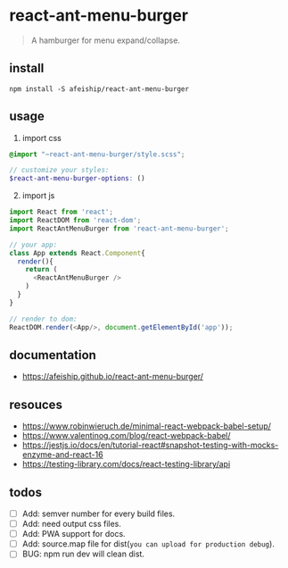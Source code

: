 # react-ant-menu-burger
> A hamburger for menu expand/collapse.

## install
```shell
npm install -S afeiship/react-ant-menu-burger
```

## usage
1. import css
  ```scss
  @import "~react-ant-menu-burger/style.scss";

  // customize your styles:
  $react-ant-menu-burger-options: ()
  ```
2. import js
  ```js
  import React from 'react';
  import ReactDOM from 'react-dom';
  import ReactAntMenuBurger from 'react-ant-menu-burger';
  
  // your app:
  class App extends React.Component{
    render(){
      return (
        <ReactAntMenuBurger />
      )
    }
  }

  // render to dom:
  ReactDOM.render(<App/>, document.getElementById('app'));
  ```

## documentation
- https://afeiship.github.io/react-ant-menu-burger/

## resouces
- https://www.robinwieruch.de/minimal-react-webpack-babel-setup/
- https://www.valentinog.com/blog/react-webpack-babel/
- https://jestjs.io/docs/en/tutorial-react#snapshot-testing-with-mocks-enzyme-and-react-16
- https://testing-library.com/docs/react-testing-library/api

## todos
- [ ] Add: semver number for every build files.
- [ ] Add: need output css files.
- [ ] Add: PWA support for docs.
- [ ] Add: source.map file for dist(`you can upload for production debug`).
- [ ] BUG: npm run dev will clean dist.
